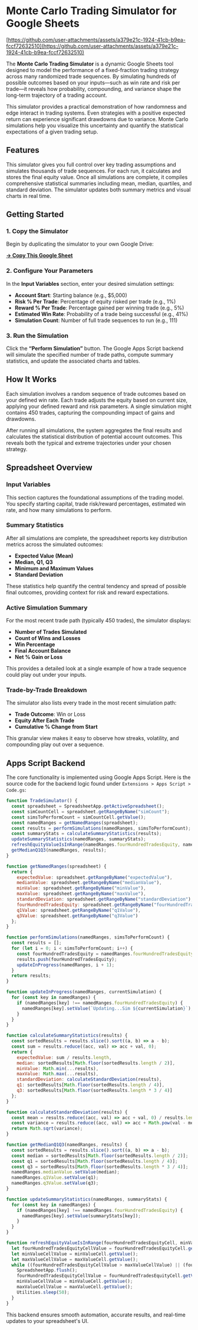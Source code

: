 # Monte Carlo Trading Simulator for Google Sheets

[https://github.com/user-attachments/assets/a379e21c-1924-41cb-b9ea-fccf72632510](https://github.com/user-attachments/assets/a379e21c-1924-41cb-b9ea-fccf72632510)

The **Monte Carlo Trading Simulator** is a dynamic Google Sheets tool designed to model the performance of a fixed-fraction trading strategy across many randomized trade sequences. By simulating hundreds of possible outcomes based on your inputs—such as win rate and risk per trade—it reveals how probability, compounding, and variance shape the long-term trajectory of a trading account.

This simulator provides a practical demonstration of how randomness and edge interact in trading systems. Even strategies with a positive expected return can experience significant drawdowns due to variance. Monte Carlo simulations help you visualize this uncertainty and quantify the statistical expectations of a given trading setup.

## Features

This simulator gives you full control over key trading assumptions and simulates thousands of trade sequences. For each run, it calculates and stores the final equity value. Once all simulations are complete, it compiles comprehensive statistical summaries including mean, median, quartiles, and standard deviation. The simulator updates both summary metrics and visual charts in real time.

## Getting Started

### 1. Copy the Simulator

Begin by duplicating the simulator to your own Google Drive:

[**→ Copy This Google Sheet**](https://docs.google.com/spreadsheets/d/1llfX-jLt7N-dviIor4SKhrk3zuYnIL6PwtTl-bU366w/edit?gid=1990509670#gid=1990509670)

### 2. Configure Your Parameters

In the **Input Variables** section, enter your desired simulation settings:

* **Account Start**: Starting balance (e.g., \$5,000)
* **Risk % Per Trade**: Percentage of equity risked per trade (e.g., 1%)
* **Reward % Per Trade**: Percentage gained per winning trade (e.g., 5%)
* **Estimated Win Rate**: Probability of a trade being successful (e.g., 41%)
* **Simulation Count**: Number of full trade sequences to run (e.g., 111)

### 3. Run the Simulation

Click the **“Perform Simulation”** button. The Google Apps Script backend will simulate the specified number of trade paths, compute summary statistics, and update the associated charts and tables.

## How It Works

Each simulation involves a random sequence of trade outcomes based on your defined win rate. Each trade adjusts the equity based on current size, applying your defined reward and risk parameters. A single simulation might contains 450 trades, capturing the compounding impact of gains and drawdowns.

After running all simulations, the system aggregates the final results and calculates the statistical distribution of potential account outcomes. This reveals both the typical and extreme trajectories under your chosen strategy.

## Spreadsheet Overview

### Input Variables

This section captures the foundational assumptions of the trading model. You specify starting capital, trade risk/reward percentages, estimated win rate, and how many simulations to perform.

### Summary Statistics

After all simulations are complete, the spreadsheet reports key distribution metrics across the simulated outcomes:

* **Expected Value (Mean)**
* **Median, Q1, Q3**
* **Minimum and Maximum Values**
* **Standard Deviation**

These statistics help quantify the central tendency and spread of possible final outcomes, providing context for risk and reward expectations.

### Active Simulation Summary

For the most recent trade path (typically 450 trades), the simulator displays:

* **Number of Trades Simulated**
* **Count of Wins and Losses**
* **Win Percentage**
* **Final Account Balance**
* **Net % Gain or Loss**

This provides a detailed look at a single example of how a trade sequence could play out under your inputs.

### Trade-by-Trade Breakdown

The simulator also lists every trade in the most recent simulation path:

* **Trade Outcome**: Win or Loss
* **Equity After Each Trade**
* **Cumulative % Change from Start**

This granular view makes it easy to observe how streaks, volatility, and compounding play out over a sequence.

## Apps Script Backend

The core functionality is implemented using Google Apps Script. Here is the source code for the backend logic found under `Extensions > Apps Script > Code.gs`:

```javascript
function TradeSimulator() {
  const spreadsheet = SpreadsheetApp.getActiveSpreadsheet();
  const simCountCell = spreadsheet.getRangeByName("simCount");
  const simsToPerformCount = simCountCell.getValue();
  const namedRanges = getNamedRanges(spreadsheet);
  const results = performSimulations(namedRanges, simsToPerformCount);
  const summaryStats = calculateSummaryStatistics(results);
  updateSummaryStatistics(namedRanges, summaryStats);
  refreshEquityValueIsInRange(namedRanges.fourHundredTradesEquity, namedRanges.minValue, namedRanges.maxValue);
  getMedianQ1Q3(namedRanges, results);
}

function getNamedRanges(spreadsheet) {
  return {
    expectedValue: spreadsheet.getRangeByName("expectedValue"),
    medianValue: spreadsheet.getRangeByName("medianValue"),
    minValue: spreadsheet.getRangeByName("minValue"),
    maxValue: spreadsheet.getRangeByName("maxValue"),
    standardDeviation: spreadsheet.getRangeByName("standardDeviation"),
    fourHundredTradesEquity: spreadsheet.getRangeByName("fourHundredTradesEquity"),
    q1Value: spreadsheet.getRangeByName("q1Value"),
    q3Value: spreadsheet.getRangeByName("q3Value")
  };
}

function performSimulations(namedRanges, simsToPerformCount) {
  const results = [];
  for (let i = 0; i < simsToPerformCount; i++) {
    const fourHundredTradesEquity = namedRanges.fourHundredTradesEquity.getValue();
    results.push(fourHundredTradesEquity);
    updateInProgress(namedRanges, i + 1);
  }
  return results;
}

function updateInProgress(namedRanges, currentSimulation) {
  for (const key in namedRanges) {
    if (namedRanges[key] !== namedRanges.fourHundredTradesEquity) {
      namedRanges[key].setValue(`Updating...Sim ${currentSimulation}`);
    }
  }
}

function calculateSummaryStatistics(results) {
  const sortedResults = results.slice().sort((a, b) => a - b);
  const sum = results.reduce((acc, val) => acc + val, 0);
  return {
    expectedValue: sum / results.length,
    median: sortedResults[Math.floor(sortedResults.length / 2)],
    minValue: Math.min(...results),
    maxValue: Math.max(...results),
    standardDeviation: calculateStandardDeviation(results),
    q1: sortedResults[Math.floor(sortedResults.length / 4)],
    q3: sortedResults[Math.floor(sortedResults.length * 3 / 4)]
  };
}

function calculateStandardDeviation(results) {
  const mean = results.reduce((acc, val) => acc + val, 0) / results.length;
  const variance = results.reduce((acc, val) => acc + Math.pow(val - mean, 2), 0) / results.length;
  return Math.sqrt(variance);
}

function getMedianQ1Q3(namedRanges, results) {
  const sortedResults = results.slice().sort((a, b) => a - b);
  const median = sortedResults[Math.floor(sortedResults.length / 2)];
  const q1 = sortedResults[Math.floor(sortedResults.length / 4)];
  const q3 = sortedResults[Math.floor(sortedResults.length * 3 / 4)];
  namedRanges.medianValue.setValue(median);
  namedRanges.q1Value.setValue(q1);
  namedRanges.q3Value.setValue(q3);
}

function updateSummaryStatistics(namedRanges, summaryStats) {
  for (const key in namedRanges) {
    if (namedRanges[key] !== namedRanges.fourHundredTradesEquity) {
      namedRanges[key].setValue(summaryStats[key]);
    }
  }
}

function refreshEquityValueIsInRange(fourHundredTradesEquityCell, minValueCell, maxValueCell) {
  let fourHundredTradesEquityCellValue = fourHundredTradesEquityCell.getValue();
  let minValueCellValue = minValueCell.getValue();
  let maxValueCellValue = maxValueCell.getValue();
  while ((fourHundredTradesEquityCellValue > maxValueCellValue) || (fourHundredTradesEquityCellValue < minValueCellValue)) {
    SpreadsheetApp.flush();
    fourHundredTradesEquityCellValue = fourHundredTradesEquityCell.getValue();
    minValueCellValue = minValueCell.getValue();
    maxValueCellValue = maxValueCell.getValue();
    Utilities.sleep(50);
  }
}
```

This backend ensures smooth automation, accurate results, and real-time updates to your spreadsheet's UI.
